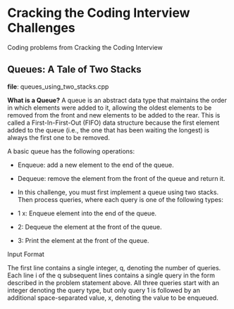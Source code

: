 # Cracking the Coding Interview Challenges

Coding problems from Cracking the Coding Interview

## Queues: A Tale of Two Stacks

**file**: queues_using_two_stacks.cpp

**What is a Queue?** A queue is an abstract data type that maintains the order in which elements were added to it, allowing the oldest elements to be removed from the front and new elements to be added to the rear. This is called a First-In-First-Out (FIFO) data structure because the first element added to the queue (i.e., the one that has been waiting the longest) is always the first one to be removed.

A basic queue has the following operations:

* Enqueue: add a new element to the end of the queue.
* Dequeue: remove the element from the front of the queue and return it.
* In this challenge, you must first implement a queue using two stacks. Then process  queries, where each query is one of the following  types:

* 1 x: Enqueue element  into the end of the queue.
* 2: Dequeue the element at the front of the queue.
* 3: Print the element at the front of the queue.

Input Format

The first line contains a single integer, q, denoting the number of queries. 
Each line i of the q subsequent lines contains a single query in the form described in the problem statement above. All three queries start with an integer denoting the query type, but only query 1 is followed by an additional space-separated value, x, denoting the value to be enqueued.
